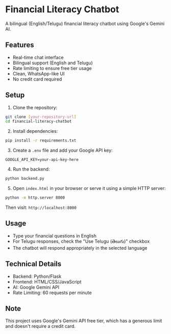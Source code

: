 # Financial Literacy Chatbot

A bilingual (English/Telugu) financial literacy chatbot using Google's Gemini AI.

## Features
- Real-time chat interface
- Bilingual support (English and Telugu)
- Rate limiting to ensure free tier usage
- Clean, WhatsApp-like UI
- No credit card required

## Setup
1. Clone the repository:
```bash
git clone [your-repository-url]
cd financial-literacy-chatbot
```

2. Install dependencies:
```bash
pip install -r requirements.txt
```

3. Create a `.env` file and add your Google API key:
```
GOOGLE_API_KEY=your-api-key-here
```

4. Run the backend:
```bash
python backend.py
```

5. Open `index.html` in your browser or serve it using a simple HTTP server:
```bash
python -m http.server 8000
```
Then visit: `http://localhost:8000`

## Usage
- Type your financial questions in English
- For Telugu responses, check the "Use Telugu (తెలుగు)" checkbox
- The chatbot will respond appropriately in the selected language

## Technical Details
- Backend: Python/Flask
- Frontend: HTML/CSS/JavaScript
- AI: Google Gemini API
- Rate Limiting: 60 requests per minute

## Note
This project uses Google's Gemini API free tier, which has a generous limit and doesn't require a credit card.
